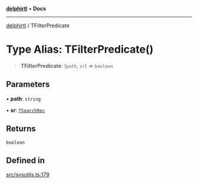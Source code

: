 [**delphirtl**](../README.md) • **Docs**

***

[delphirtl](../globals.md) / TFilterPredicate

# Type Alias: TFilterPredicate()

> **TFilterPredicate**: (`path`, `sr`) => `boolean`

## Parameters

• **path**: `string`

• **sr**: [`TSearchRec`](TSearchRec.md)

## Returns

`boolean`

## Defined in

[src/sysutils.ts:179](https://github.com/chuacw/delphirtl/blob/1d6969b8a199060a984c4375d6be1f0ffa838be2/src/sysutils.ts#L179)
